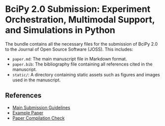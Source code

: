 # BciPy 2.0 Submission: Experiment Orchestration, Multimodal Support, and Simulations in Python

The bundle contains all the necessary files for the submission of BciPy 2.0 to the Journal of Open Source Software (JOSS). This includes:

- `paper.md`: The main manuscript file in Markdown format.
- `paper.bib`: The bibliography file containing all references cited in the manuscript.
- `static/`: A directory containing static assets such as figures and images used in the manuscript.

## References

- [Main Submission Guidelines](https://joss.readthedocs.io/en/latest/submitting.html)
- [Example Paper](https://joss.readthedocs.io/en/latest/example_paper.html)
- [Paper Compilation Check](https://joss.readthedocs.io/en/latest/paper.html#checking-that-your-paper-compiles)